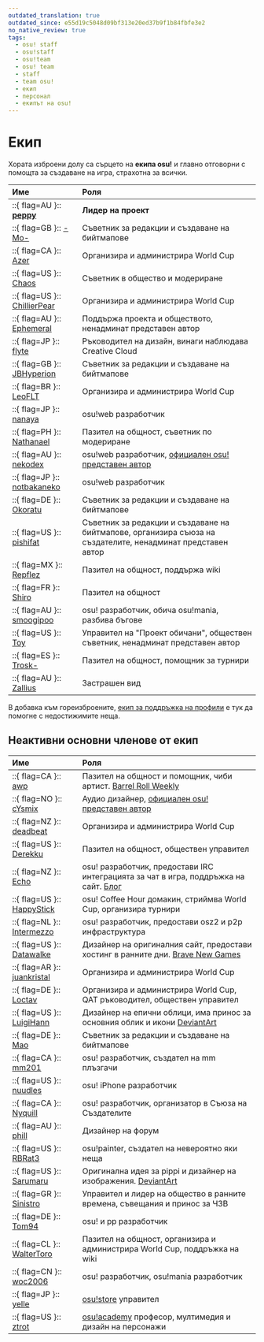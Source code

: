 ```yaml
---
outdated_translation: true
outdated_since: e55d19c5048d09bf313e20ed37b9f1b84fbfe3e2
no_native_review: true
tags:
  - osu! staff
  - osu!staff
  - osu!team
  - osu! team
  - staff
  - team osu!
  - екип
  - персонал
  - екипът на osu!
---
```


# Екип

Хората изброени долу са сърцето на **екипа osu!** и главно отговорни с помощта за създаване на игра, страхотна за всички.

| Име | Роля <!-- TODO: "Featured Artist outreach" isn't a role but I'm not sure how to write it as one... --> |
| :-- | :-- |
| ::{ flag=AU }:: **[peppy](https://osu.ppy.sh/users/2)** | **Лидер на проект** |
| ::{ flag=GB }:: [-Mo-](https://osu.ppy.sh/users/2202163) | Съветник за редакции и създаване на бийтмапове |
| ::{ flag=CA }:: [Azer](https://osu.ppy.sh/users/2155578) | Организира и администрира World Cup |
| ::{ flag=US }:: [Chaos](https://osu.ppy.sh/users/2628870) | Съветник в общество и модериране |
| ::{ flag=US }:: [ChillierPear](https://osu.ppy.sh/users/9501251) | Организира и администрира World Cup |
| ::{ flag=AU }:: [Ephemeral](https://osu.ppy.sh/users/102335) | Поддържа проекта и обществото, ненадминат представен автор |
| ::{ flag=JP }:: [flyte](https://osu.ppy.sh/users/3103765) | Ръководител на дизайн, винаги наблюдава Creative Cloud |
| ::{ flag=GB }:: [JBHyperion](https://osu.ppy.sh/users/4879508) | Съветник за редакции и създаване на бийтмапове |
| ::{ flag=BR }:: [LeoFLT](https://osu.ppy.sh/users/3668779) | Организира и администрира World Cup |
| ::{ flag=JP }:: [nanaya](https://osu.ppy.sh/users/2387883) | osu!web разработчик |
| ::{ flag=PH }:: [Nathanael](https://osu.ppy.sh/users/2295078) | Пазител на общност, съветник по модериране |
| ::{ flag=AU }:: [nekodex](https://osu.ppy.sh/users/102) | osu!web разработчик, [официален osu! представен автор](https://osu.ppy.sh/beatmaps/artists/1) |
| ::{ flag=JP }:: [notbakaneko](https://osu.ppy.sh/users/10751776) | osu!web разработчик |
| ::{ flag=DE }:: [Okoratu](https://osu.ppy.sh/users/1623405) | Съветник за редакции и създаване на бийтмапове |
| ::{ flag=US }:: [pishifat](https://osu.ppy.sh/users/3178418) | Съветник за редакции и създаване на бийтмапове, организира съюза на създателите, ненадминат представен автор |
| ::{ flag=MX }:: [Repflez](https://osu.ppy.sh/users/201392) | Пазител на общност, поддържа wiki |
| ::{ flag=FR }:: [Shiro](https://osu.ppy.sh/users/113005) | Пазител на общност |
| ::{ flag=AU }:: [smoogipoo](https://osu.ppy.sh/users/1040328) | osu! разработчик, обича osu!mania, разбива бъгове |
| ::{ flag=US }:: [Toy](https://osu.ppy.sh/users/2757689) | Управител на "Проект обичани", обществен съветник, ненадминат представен автор |
| ::{ flag=ES }:: [Trosk-](https://osu.ppy.sh/users/3469385) | Пазител на общност, помощник за турнири |
| ::{ flag=AU }:: [Zallius](https://osu.ppy.sh/users/55) | Застрашен вид |

В добавка към гореизброените, [екип за поддръжка на профили](Account_support_team) е тук да помогне с недостижимите неща.

## Неактивни основни членове от екип

| Име | Роля |
| :-- | :-- |
| ::{ flag=CA }:: [awp](https://osu.ppy.sh/users/2650) | Пазител на общност и помощник, чиби артист. [Barrel Roll Weekly](http://brw.twinkfish.com/) |
| ::{ flag=NO }:: [cYsmix](https://osu.ppy.sh/users/272870) | Аудио дизайнер, [официален osu! представен автор](https://osu.ppy.sh/beatmaps/artists/2) |
| ::{ flag=NZ }:: [deadbeat](https://osu.ppy.sh/users/128370) | Организира и администрира World Cup |
| ::{ flag=US }:: [Derekku](https://osu.ppy.sh/users/91341) | Пазител на общност, обществен управител |
| ::{ flag=NZ }:: [Echo](https://osu.ppy.sh/users/431) | osu! разработчик, предостави IRC интеграцията за чат в игра, поддръжка на сайт. [Блог](http://blog.echo.sh/) |
| ::{ flag=US }:: [HappyStick](https://osu.ppy.sh/users/256802) | osu! Coffee Hour домакин, стриймва World Cup, организира турнири |
| ::{ flag=NL }:: [Intermezzo](https://osu.ppy.sh/users/136842) | osu! разработчик, предостави osz2 и p2p инфраструктура |
| ::{ flag=US }:: [Datawalke](https://osu.ppy.sh/users/142) | Дизайнер на оригиналния сайт, предостави хостинг в ранните дни. [Brave New Games](http://www.bravegamer.com/) |
| ::{ flag=AR }:: [juankristal](https://osu.ppy.sh/users/443656) | Организира и администрира World Cup |
| ::{ flag=DE }:: [Loctav](https://osu.ppy.sh/users/71366) | Организира и администрира World Cup, QAT ръководител, обществен управител |
| ::{ flag=US }:: [LuigiHann](https://osu.ppy.sh/users/1079) | Дизайнер на епични облици, има принос за основния облик и икони [DeviantArt](https://luigihann.deviantart.com/) |
| ::{ flag=DE }:: [Mao](https://osu.ppy.sh/users/2204515) | Съветник за редакции и създаване на бийтмапове |
| ::{ flag=CA }:: [mm201](https://osu.ppy.sh/users/30655) | osu! разработчик, създател на mm плъзгачи |
| ::{ flag=US }:: [nuudles](https://osu.ppy.sh/users/21312) | osu! iPhone разработчик |
| ::{ flag=CA }:: [Nyquill](https://osu.ppy.sh/users/682935) | osu! разработчик, организатор в Съюза на Създателите |
| ::{ flag=AU }:: [phill](https://osu.ppy.sh/users/53) | Дизайнер на форум |
| ::{ flag=US }:: [RBRat3](https://osu.ppy.sh/users/307202) | osu!painter, създател на невероятно яки неща |
| ::{ flag=US }:: [Sarumaru](https://osu.ppy.sh/users/9427) | Оригинална идея за pippi и дизайнер на изображения. [DeviantArt](https://sarumaru.deviantart.com/) |
| ::{ flag=GR }:: [Sinistro](https://osu.ppy.sh/users/5530) | Управител и лидер на общество в ранните времена, съвещания и принос за ЧЗВ |
| ::{ flag=DE }:: [Tom94](https://osu.ppy.sh/users/1857058) | osu! и pp разработчик |
| ::{ flag=CL }:: [WalterToro](https://osu.ppy.sh/users/5281416) | Пазител на общност, организира и администрира World Cup, поддръжка на wiki |
| ::{ flag=CN }:: [woc2006](https://osu.ppy.sh/users/1105845) | osu! разработчик, osu!mania разработчик |
| ::{ flag=JP }:: [yelle](https://osu.ppy.sh/users/4916903) | [osu!store](https://osu.ppy.sh/store/listing) управител |
| ::{ flag=US }:: [ztrot](https://osu.ppy.sh/users/6347) | [osu!academy](/wiki/Community/Video_series/osu!academy) професор, мултимедия и дизайн на персонажи |
